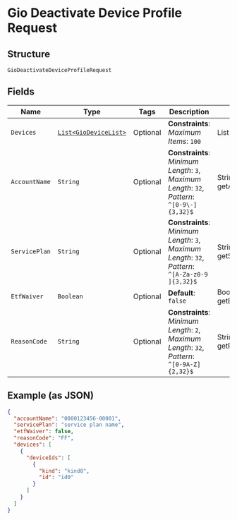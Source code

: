 
# Gio Deactivate Device Profile Request

## Structure

`GioDeactivateDeviceProfileRequest`

## Fields

| Name | Type | Tags | Description | Getter | Setter |
|  --- | --- | --- | --- | --- | --- |
| `Devices` | [`List<GioDeviceList>`](../../doc/models/gio-device-list.md) | Optional | **Constraints**: *Maximum Items*: `100` | List<GioDeviceList> getDevices() | setDevices(List<GioDeviceList> devices) |
| `AccountName` | `String` | Optional | **Constraints**: *Minimum Length*: `3`, *Maximum Length*: `32`, *Pattern*: `^[0-9\-]{3,32}$` | String getAccountName() | setAccountName(String accountName) |
| `ServicePlan` | `String` | Optional | **Constraints**: *Minimum Length*: `3`, *Maximum Length*: `32`, *Pattern*: `^[A-Za-z0-9 ]{3,32}$` | String getServicePlan() | setServicePlan(String servicePlan) |
| `EtfWaiver` | `Boolean` | Optional | **Default**: `false` | Boolean getEtfWaiver() | setEtfWaiver(Boolean etfWaiver) |
| `ReasonCode` | `String` | Optional | **Constraints**: *Minimum Length*: `2`, *Maximum Length*: `32`, *Pattern*: `^[0-9A-Z]{2,32}$` | String getReasonCode() | setReasonCode(String reasonCode) |

## Example (as JSON)

```json
{
  "accountName": "0000123456-00001",
  "servicePlan": "service plan name",
  "etfWaiver": false,
  "reasonCode": "FF",
  "devices": [
    {
      "deviceIds": [
        {
          "kind": "kind8",
          "id": "id0"
        }
      ]
    }
  ]
}
```

